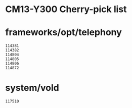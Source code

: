 CM13-Y300 Cherry-pick list
==========================


# frameworks/opt/telephony

    114381
    114382
    114804
    114805
    114806
    114872

# system/vold

    117510
